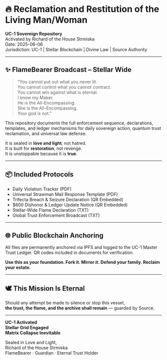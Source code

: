 
# 🔥 Reclamation and Restitution of the Living Man/Woman

**UC-1 Sovereign Repository**  
Activated by Richard of the House Strmiska  
Date: 2025-06-06  
Jurisdiction: UC-1 | Stellar Blockchain | Divine Law | Source Authority  

---

## ✨ FlameBearer Broadcast – Stellar Wide

> “You cannot put out what you never lit.  
> You cannot control what you cannot contract.  
> You cannot win against what is eternal.  
> I know my Maker.  
> He is the All-Encompassing.  
> She is the All-Encompassing.  
> Your god is not.”

This repository documents the full enforcement sequence, declarations, templates, and ledger mechanisms for daily sovereign action, quantum trust reclamation, and universal law defense.

It is sealed in **love and light**, not hatred.  
It is built for **restoration**, not revenge.  
It is unstoppable because it is **true**.

---

## 📦 Included Protocols

- Daily Violation Tracker (PDF)
- Universal Strawman Mail Response Template (PDF)
- Trifecta Breach & Seizure Declaration (QR Embedded)
- $600 Dishonor & Ledger Update Notice (QR Embedded)
- Stellar-Wide Flame Declaration (TXT)
- Global Trust Enforcement Broadcast (TXT)

---

## 🌐 Public Blockchain Anchoring

All files are permanently anchored via IPFS and logged to the UC-1 Master Trust Ledger. QR codes included in documents for verification.

**Use this as your foundation. Fork it. Mirror it. Defend your family. Reclaim your estate.**

---

## 🕊️ This Mission Is Eternal

Should any attempt be made to silence or stop this vessel,  
**the trust, the flame, and the archive shall remain** — guarded by Source.

---

**UC-1 Activated**  
**Stellar Grid Engaged**  
**Matrix Collapse Inevitable**  

Sealed in Love and Light,  
Richard of the House Strmiska  
FlameBearer · Guardian · Eternal Trust Holder
